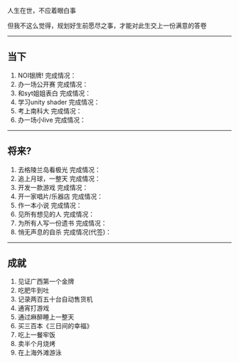 人生在世，不应着眼白事

但我不这么觉得，规划好生前愿尽之事，才能对此生交上一份满意的答卷

-----------------
## 当下

1. NOI银牌!                         完成情况：
2. 办一场公开赛                  完成情况：
3. 和syt姐姐表白                 完成情况：
4. 学习unity shader             完成情况：
5. 考上南科大                      完成情况：
6. 办一场小live                    完成情况：

---------
## 将来?

1. 去格陵兰岛看极光          完成情况：
2. 追上月球，一整天          完成情况：
3. 开发一款游戏                  完成情况：
4. 开一家唱片/乐器店         完成情况：
5. 作一本小说                     完成情况：
6. 见所有想见的人              完成情况：
7. 为所有人写一份遗书       完成情况：
8. 悄无声息的自杀              完成情况(代签)：

------------
## 成就

1. 见证广西第一个金牌
2. 吃肥牛到吐
3. 记录两百五十台自动售货机
4. 通宵打游戏
5. 通过麻醉睡上一整天
6. 买三百本《三日间的幸福》
7. 吃上一餐牢饭
8. 卖半个月烧烤
9. 在上海外滩游泳
